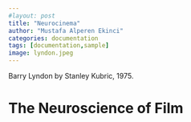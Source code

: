 ```yaml
---
#layout: post
title: "Neurocinema"
author: "Mustafa Alperen Ekinci"
categories: documentation
tags: [documentation,sample]
image: lyndon.jpeg
---
```

Barry Lyndon by Stanley Kubric, 1975.

# The Neuroscience of Film

